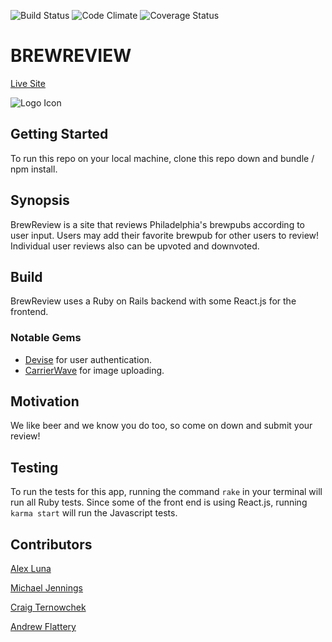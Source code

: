 ![Build Status](https://codeship.com/projects/0dcf82e0-748b-0135-298f-6261ba794a34/status?branch=master)
![Code Climate](https://codeclimate.com/github/Luna2442/brewReivew.png)
![Coverage Status](https://coveralls.io/repos/github/Luna2442/brewReview/badge.svg?branch=master)

# BREWREVIEW
[Live Site](https://brewreview2.herokuapp.com/brewpubs)

![Logo Icon](https://cdn.pastemagazine.com/www/articles/15560626399_6c4328f9ba_h%20%281%29.jpg)

## Getting Started
To run this repo on your local machine, clone this repo down and bundle / npm install.

## Synopsis
BrewReview is a site that reviews Philadelphia's brewpubs according to user input. Users may add their favorite brewpub for other users to review! Individual user reviews also can be upvoted and downvoted.

## Build
BrewReview uses a Ruby on Rails backend with some React.js for the frontend.

### Notable Gems
* [Devise](https://github.com/plataformatec/devise) for user authentication.
* [CarrierWave](https://github.com/carrierwaveuploader/carrierwave) for image uploading.

## Motivation
We like beer and we know you do too, so come on down and submit your review!

## Testing
To run the tests for this app, running the command ```rake``` in your terminal will run all Ruby tests. Since some of the front end is using React.js, running ```karma start``` will run the Javascript tests.

## Contributors
[Alex Luna](https://github.com/Luna2442)

[Michael Jennings](https://github.com/Jennings824)

[Craig Ternowchek](https://github.com/cmternowchek)

[Andrew Flattery](https://github.com/aflattminor)
